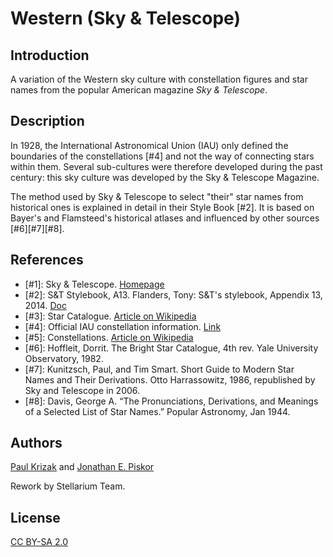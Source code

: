 # Western (Sky & Telescope)

## Introduction

A variation of the Western sky culture with constellation figures and star
names from the popular American magazine _Sky & Telescope_.

## Description

In 1928, the International Astronomical Union (IAU) only defined the boundaries
of the constellations [#4] and not the way of connecting stars within them.
Several sub-cultures were therefore developed during the past century: this sky
culture was developed by the Sky & Telescope Magazine.

The method used by Sky & Telescope to select "their" star names from historical
ones is explained in detail in their Style Book [#2]. It is based on Bayer's
and Flamsteed's historical atlases and influenced by other sources
[#6][#7][#8].

## References

 - [#1]: Sky & Telescope. [Homepage](https://www.skyandtelescope.com)
 - [#2]: S&T Stylebook, A13. Flanders, Tony: S&T's stylebook, Appendix 13, 2014. [Doc](https://fossies.org/linux/stellarium/skycultures/western_SnT/SnT_star_names.docx)
 - [#3]: Star Catalogue. [Article on Wikipedia](http://en.wikipedia.org/wiki/Star_catalogue)
 - [#4]: Official IAU constellation information. [Link](http://www.iau.org/public/constellations/)
 - [#5]: Constellations. [Article on Wikipedia](http://en.wikipedia.org/wiki/Constellation)
 - [#6]: Hoffleit, Dorrit. The Bright Star Catalogue, 4th rev. Yale University Observatory, 1982.
 - [#7]: Kunitzsch, Paul, and Tim Smart. Short Guide to Modern Star Names and Their Derivations. Otto Harrassowitz, 1986, republished by Sky and Telescope in 2006.
 - [#8]: Davis, George A. “The Pronunciations, Derivations, and Meanings of a Selected List of Star Names.” Popular Astronomy, Jan 1944.

## Authors

[Paul Krizak](mailto:paul.krizak@gmail.com) and [Jonathan E. Piskor](mailto:jonathan.e.piskor@gmail.com)

Rework by Stellarium Team.

## License

[CC BY-SA 2.0](https://creativecommons.org/licenses/by-sa/2.0/)
